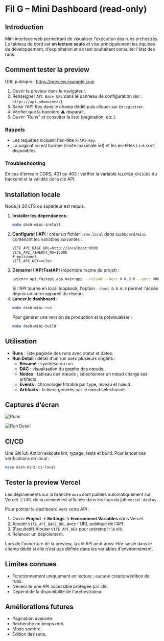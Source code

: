 # Fil G – Mini Dashboard (read‑only)

## Introduction
Mini interface web permettant de visualiser l'exécution des runs orchestrés.
Le tableau de bord est **en lecture seule** et vise principalement les
équipes de développement, d'exploitation et de test souhaitant consulter
l'état des runs.

## Comment tester la preview
URL publique : https://preview.example.com

1. Ouvrir la preview dans le navigateur.
2. Renseigner `API Base URL` dans le panneau de configuration (ex : `https://api.<domaine>/`).
3. Saisir l'API Key dans le champ dédié puis cliquer sur `Enregistrer`.
4. Vérifier que la bannière ⚠ disparaît.
5. Ouvrir "Runs" et consulter la liste (pagination, etc.).

### Rappels
- Les requêtes incluent l'en-tête `X-API-Key`.
- La pagination est bornée (limite maximale 50) et les en-têtes `Link` sont disponibles.

### Troubleshooting
En cas d'erreurs CORS, 401 ou 403 : vérifier la variable `ALLOWED_ORIGINS` du backend et la validité de la clé API.

## Installation locale
Node.js 20 LTS ou supérieur est requis.

1. **Installer les dépendances** :
   ```bash
   make dash-mini-install
   ```
2. **Configurer l'API** : créer un fichier `.env.local` dans `dashboard/mini`
   contenant les variables suivantes :
   ```env
   VITE_API_BASE_URL=http://localhost:8000
   VITE_API_TIMEOUT_MS=15000
   # optionnel
   VITE_API_KEY=<cle>
   ```
3. **Démarrer l'API FastAPI** (répertoire racine du projet) :
   ```bash
   uvicorn api.fastapi_app.main:app --reload --host 0.0.0.0 --port 8000
   ```
   Si l'API tourne en local loopback, l'option `--host 0.0.0.0` permet l'accès
   depuis un autre appareil du réseau.
4. **Lancer le dashboard** :
   ```bash
   make dash-mini-run
   ```
   Pour générer une version de production et la prévisualiser :
   ```bash
   make dash-mini-build
   ```

## Utilisation
- **Runs** : liste paginée des runs avec statut et dates.
- **Run Detail** : détail d'un run avec plusieurs onglets :
  - **Résumé** : synthèse du run.
  - **DAG** : visualisation du graphe des nœuds.
  - **Nodes** : tableau des nœuds ; sélectionner un nœud charge ses artifacts.
  - **Events** : chronologie filtrable par type, niveau et nœud.
  - **Artifacts** : fichiers générés par le nœud sélectionné.

## Captures d’écran
![Runs](docs/img/runs.png)

![Run Detail](docs/img/run-detail.png)

## CI/CD
Une GitHub Action exécute lint, typage, tests et build. Pour lancer ces
vérifications en local :
```bash
make dash-mini-ci-local
```

## Tester la preview Vercel
Les déploiements sur la branche `main` sont publiés automatiquement sur Vercel.
L'URL de la preview est affichée dans les logs du job `vercel-deploy`.

Pour pointer le dashboard vers votre API :

1. Ouvrir **Project → Settings → Environment Variables** dans Vercel.
2. Ajouter `VITE_API_BASE_URL` avec l'URL publique de l'API.
3. (Facultatif) Ajouter `VITE_API_KEY` pour préremplir la clé.
4. Relancer un déploiement.

Lors de l'ouverture de la preview, la clé API peut aussi être saisie dans le champ dédié si elle n'est pas définie dans les variables d'environnement.

## Limites connues
- Fonctionnement uniquement en lecture ; aucune création/édition de runs.
- Nécessite une API accessible protégée par clé.
- Dépend de la disponibilité de l'orchestrateur.

## Améliorations futures
- Pagination avancée.
- Recherche en temps réel.
- Mode sombre.
- Édition des runs.
